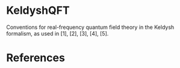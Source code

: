 # KeldyshQFT

Conventions for real-frequency quantum field theory in the Keldysh formalism, as used in [1], [2], [3], [4], [5].


# References

[^1]: Elias Walter, [Ph.D. Thesis](https://www.asc.physik.lmu.de/lsvondelft/publications/pdf/walter_elias.pdf), LMU Munich, 2022
[^2]: Ge et al., [Real-frequency quantum field theory applied to the single-impurity Anderson model](https://doi.org/10.1103/PhysRevB.109.115128), PRB, 2024
[^3]: Ritz et al., [KeldyshQFT: A C++ codebase for real-frequency multiloop functional renormalization group and parquet computations of the single-impurity Anderson mode](https://doi.org/10.1063/5.0221340), JCP, 2024
[^4]: Ritz et al., [Testing the parquet equations and the U(1) Ward identity for real-frequency correlation functions from the multipoint numerical renormalization group
](https://arxiv.org/abs/2504.05910), arXiv, 2025
